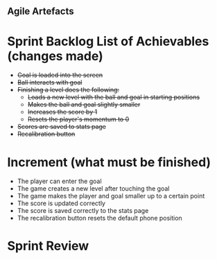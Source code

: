 ## Agile Artefacts
# Sprint Backlog List of Achievables (changes made)
* ~~Goal is loaded into the screen~~
* ~~Ball interacts with goal~~
* ~~Finishing a level does the following:~~
    - ~~Loads a new level with the ball and goal in starting positions~~
    - ~~Makes the ball and goal slightly smaller~~
    - ~~Increases the score by 1~~
    - ~~Resets the player's momentum to 0~~
* ~~Scores are saved to stats page~~
* ~~Recalibration button~~
# Increment (what must be finished)
* The player can enter the goal
* The game creates a new level after touching the goal
* The game makes the player and goal smaller up to a certain point
* The score is updated correctly
* The score is saved correctly to the stats page
* The recalibration button resets the default phone position
# Sprint Review
